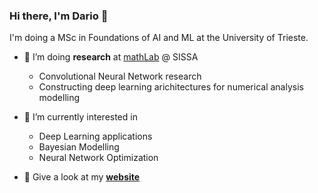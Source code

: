 ### Hi there, I'm Dario 👋

I'm doing a MSc in Foundations of AI and ML at the University of Trieste.  

- 🔭 I’m doing **research** at [mathLab](https://mathlab.sissa.it/) @ SISSA
  - Convolutional Neural Network research 
  - Constructing deep learning arichitectures for numerical analysis modelling 

- 🌱 I’m currently interested in 
  - Deep Learning applications
  - Bayesian Modelling
  - Neural Network Optimization 
  
- 👀 Give a look at my [**website**](https://dariocoscia.wixsite.com/datascience)

<!--
**dario-coscia/dario-coscia** is a ✨ _special_ ✨ repository because its `README.md` (this file) appears on your GitHub profile.

Here are some ideas to get you started:

- 🔭 I’m currently working on ...
- 🌱 I’m currently learning ...
- 👯 I’m looking to collaborate on ...
- 🤔 I’m looking for help with ...
- 💬 Ask me about ...
- 📫 How to reach me: ...
- 😄 Pronouns: ...
- ⚡ Fun fact: ...
-->
